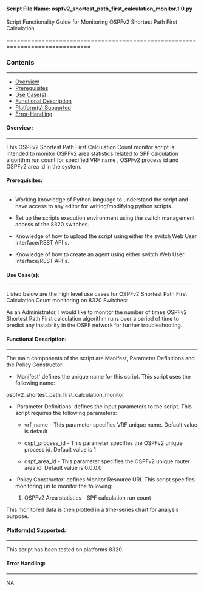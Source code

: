 #### Script File Name: ospfv2\_shortest\_path\_first\_calculation\_monitor.1.0.py

Script Functionality Guide for Monitoring OSPFv2 Shortest Path First
Calculation

==============================================================================

### Contents
------------------------------------------------------------------------------
- [Overview](#Overview)
- [Prerequisites](#Prerequisites)
- [Use Case(s)](#Use_Case)
- [Functional Description](#Functional_Description)
- [Platform(s) Supported](#Platforms_Supported)
- [Error-Handling](#Error-Handling)

<a id='Overview'></a>
#### Overview:

------------------------------------------------------------------------------

This OSPFv2 Shortest Path First Calculation Count monitor script is
intended to monitor OSPFv2 area statistics related to SPF calculation
algorithm run count for specified VRF name , OSPFv2 process id and
OSPFv2 area id in the system.

<a id='Prerequisites'></a>
#### Prerequisites:
------------------------------------------------------------------------------

- Working knowledge of Python language to understand the script and have 
access to any editor for writing/modifying python scripts.

- Set up the scripts execution environment using the switch management access 
of the 8320 switches.

- Knowledge of how to upload the script using either the switch Web User 
Interface/REST API's.

- Knowledge of how to create an agent using either switch Web User 
Interface/REST API's.

<a id='Use_Case'/></a>
#### Use Case(s):

------------------------------------------------------------------------------

Listed below are the high level use cases for OSPFv2 Shortest Path First
Calculation Count monitoring on 8320 Switches:

As an Administrator, I would like to monitor the number of times OSPFv2
Shortest Path First calculation algorithm runs over a period of time to
predict any instability in the OSPF network for further troubleshooting.

<a id='Functional_Description'/></a>
#### Functional Description:

------------------------------------------------------------------------------

The main components of the script are Manifest, Parameter Definitions
and the Policy Constructor.

- 'Manifest' defines the unique name for this script. This script uses the
following name:

ospfv2\_shortest\_path\_first\_calculation\_monitor

- 'Parameter Definitions' defines the input parameters to the script. This
script requires the following parameters:

	- vrf\_name – This parameter specifies VRF unique name. Default value
	is default

	- ospf\_process\_id - This parameter specifies the OSPFv2 unique
	process id. Default value is 1

	- ospf\_area\_id - This parameter specifies the OSPFv2 unique router
	area id. Default value is 0.0.0.0

- 'Policy Constructor' defines Monitor Resource URI. This script specifies
monitoring uri to monitor the following:

	1.  OSPFv2 Area statistics - SPF calculation run count

This monitored data is then plotted in a time-series chart for analysis
purpose.

<a id='Platforms_Supported'/></a>
#### Platform(s) Supported:

------------------------------------------------------------------------------
This script has been tested on platforms 8320.

<a id='Error-Handling'/></a>
#### Error Handling:

------------------------------------------------------------------------------
NA
